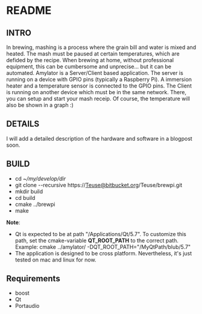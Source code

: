 # README #

## INTRO ##

In brewing, mashing is a process where the grain bill and water is mixed and heated. The mash must be paused at certain temperatures, which are defided by the recipe. When brewing at home, without professional equipment, this can be cumbersome and unprecise... but it can be automated.
Amylator is a Server/Client based application. The server is running on a device with GPIO pins (typically a Raspberry Pi). A immersion heater and a temperature sensor is connected to the GPIO pins. The Client is running on another device which must be in the same network. There, you can setup and start your mash receip. Of course, the temperature will also be shown in a graph :)

## DETAILS ##

I will add a detailed description of the hardware and software in a blogpost soon. 

## BUILD ##

* cd *~/my/develop/dir*
* git clone --recursive https://Teuse@bitbucket.org/Teuse/brewpi.git
* mkdir build
* cd build
* cmake ../brewpi
* make

__Note__:
* Qt is expected to be at path "/Applications/Qt/5.7". To customize this path, set the cmake-variable **QT_ROOT_PATH** to the correct path. Example: cmake ../amylator/ -DQT_ROOT_PATH="/MyQtPath/blub/5.7"
* The application is designed to be cross platform. Nevertheless, it's just tested on mac and linux for now.

## Requirements ##

* boost
* Qt
* Portaudio
